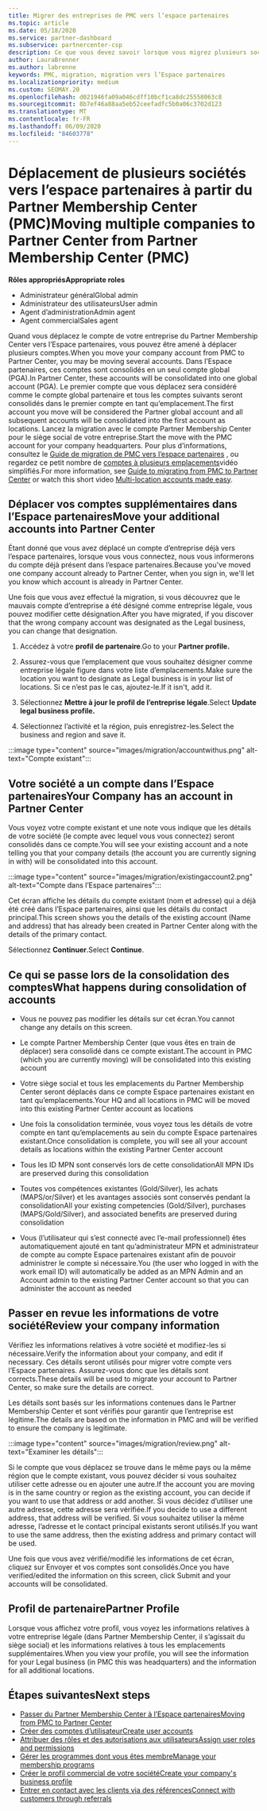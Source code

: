 ```yaml
---
title: Migrer des entreprises de PMC vers l’espace partenaires
ms.topic: article
ms.date: 05/18/2020
ms.service: partner-dashboard
ms.subservice: partnercenter-csp
description: Ce que vous devez savoir lorsque vous migrez plusieurs sociétés de Partner Membership Center (PMC) vers l’espace partenaires et que vous les Consolidez dans un compte global partenaire.
author: LauraBrenner
ms.author: labrenne
keywords: PMC, migration, migration vers l’Espace partenaires
ms.localizationpriority: medium
ms.custom: SEOMAY.20
ms.openlocfilehash: d021946fa09a046cdff10bcf1ca8dc25558063c8
ms.sourcegitcommit: 8b7ef46a88aa5eb52ceefadfc5b0a06c3702d123
ms.translationtype: MT
ms.contentlocale: fr-FR
ms.lasthandoff: 06/09/2020
ms.locfileid: "84603778"
---
```

# <a name="moving-multiple-companies-to-partner-center-from-partner-membership-center-pmc"></a><span data-ttu-id="5e91f-104">Déplacement de plusieurs sociétés vers l’espace partenaires à partir du Partner Membership Center (PMC)</span><span class="sxs-lookup"><span data-stu-id="5e91f-104">Moving multiple companies to Partner Center from Partner Membership Center (PMC)</span></span>

<span data-ttu-id="5e91f-105">**Rôles appropriés**</span><span class="sxs-lookup"><span data-stu-id="5e91f-105">**Appropriate roles**</span></span>

- <span data-ttu-id="5e91f-106">Administrateur général</span><span class="sxs-lookup"><span data-stu-id="5e91f-106">Global admin</span></span>
- <span data-ttu-id="5e91f-107">Administrateur des utilisateurs</span><span class="sxs-lookup"><span data-stu-id="5e91f-107">User admin</span></span>
- <span data-ttu-id="5e91f-108">Agent d’administration</span><span class="sxs-lookup"><span data-stu-id="5e91f-108">Admin agent</span></span>
- <span data-ttu-id="5e91f-109">Agent commercial</span><span class="sxs-lookup"><span data-stu-id="5e91f-109">Sales agent</span></span>

<span data-ttu-id="5e91f-110">Quand vous déplacez le compte de votre entreprise du Partner Membership Center vers l’Espace partenaires, vous pouvez être amené à déplacer plusieurs comptes.</span><span class="sxs-lookup"><span data-stu-id="5e91f-110">When you move your company account from PMC to Partner Center, you may be moving several accounts.</span></span> <span data-ttu-id="5e91f-111">Dans l’Espace partenaires, ces comptes sont consolidés en un seul compte global (PGA).</span><span class="sxs-lookup"><span data-stu-id="5e91f-111">In Partner Center, these accounts will be consolidated into one global account (PGA).</span></span> <span data-ttu-id="5e91f-112">Le premier compte que vous déplacez sera considéré comme le compte global partenaire et tous les comptes suivants seront consolidés dans le premier compte en tant qu’emplacement.</span><span class="sxs-lookup"><span data-stu-id="5e91f-112">The first account you move will be considered the Partner global account and all subsequent accounts will be consolidated into the first account as locations.</span></span> <span data-ttu-id="5e91f-113">Lancez la migration avec le compte Partner Membership Center pour le siège social de votre entreprise.</span><span class="sxs-lookup"><span data-stu-id="5e91f-113">Start the move with the PMC account for your company headquarters.</span></span> <span data-ttu-id="5e91f-114">Pour plus d’informations, consultez le [Guide de migration de PMC vers l’espace partenaires](guide-to-migration.md) , ou regardez ce petit nombre de [comptes à plusieurs emplacements](https://vimeo.com/290335248)vidéo simplifiés.</span><span class="sxs-lookup"><span data-stu-id="5e91f-114">For more information, see [Guide to migrating from PMC to Partner Center](guide-to-migration.md) or watch this short video [Multi-location accounts made easy](https://vimeo.com/290335248).</span></span>

## <a name="move-your-additional-accounts-into-partner-center"></a><span data-ttu-id="5e91f-115">Déplacer vos comptes supplémentaires dans l’Espace partenaires</span><span class="sxs-lookup"><span data-stu-id="5e91f-115">Move your additional accounts into Partner Center</span></span>

<span data-ttu-id="5e91f-116">Étant donné que vous avez déplacé un compte d’entreprise déjà vers l’espace partenaires, lorsque vous vous connectez, nous vous informerons du compte déjà présent dans l’espace partenaires.</span><span class="sxs-lookup"><span data-stu-id="5e91f-116">Because you've moved one company account already to Partner Center, when you sign in, we'll let you know which account is already in Partner Center.</span></span>

<span data-ttu-id="5e91f-117">Une fois que vous avez effectué la migration, si vous découvrez que le mauvais compte d’entreprise a été désigné comme entreprise légale, vous pouvez modifier cette désignation.</span><span class="sxs-lookup"><span data-stu-id="5e91f-117">After you have migrated, if you discover that the wrong company account was designated as the Legal business, you can change that designation.</span></span>

1. <span data-ttu-id="5e91f-118">Accédez à votre **profil de partenaire**.</span><span class="sxs-lookup"><span data-stu-id="5e91f-118">Go to your **Partner profile.**</span></span>

2. <span data-ttu-id="5e91f-119">Assurez-vous que l’emplacement que vous souhaitez désigner comme entreprise légale figure dans votre liste d’emplacements.</span><span class="sxs-lookup"><span data-stu-id="5e91f-119">Make sure the location you want to designate as Legal business is in your list of locations.</span></span> <span data-ttu-id="5e91f-120">Si ce n’est pas le cas, ajoutez-le.</span><span class="sxs-lookup"><span data-stu-id="5e91f-120">If it isn't, add it.</span></span>

3. <span data-ttu-id="5e91f-121">Sélectionnez **Mettre à jour le profil de l’entreprise légale**.</span><span class="sxs-lookup"><span data-stu-id="5e91f-121">Select **Update legal business profile.**</span></span>

4. <span data-ttu-id="5e91f-122">Sélectionnez l’activité et la région, puis enregistrez-les.</span><span class="sxs-lookup"><span data-stu-id="5e91f-122">Select the business and region and save it.</span></span>

:::image type="content" source="images/migration/accountwithus.png" alt-text="Compte existant":::

## <a name="your-company-has-an-account-in-partner-center"></a><span data-ttu-id="5e91f-124">Votre société a un compte dans l’Espace partenaires</span><span class="sxs-lookup"><span data-stu-id="5e91f-124">Your Company has an account in Partner Center</span></span>

<span data-ttu-id="5e91f-125">Vous voyez votre compte existant et une note vous indique que les détails de votre société (le compte avec lequel vous vous connectez) seront consolidés dans ce compte.</span><span class="sxs-lookup"><span data-stu-id="5e91f-125">You will see your existing account and a note telling you that your company details (the account you are currently signing in with) will be consolidated into this account.</span></span>

:::image type="content" source="images/migration/existingaccount2.png" alt-text="Compte dans l’Espace partenaires":::

<span data-ttu-id="5e91f-127">Cet écran affiche les détails du compte existant (nom et adresse) qui a déjà été créé dans l’Espace partenaires, ainsi que les détails du contact principal.</span><span class="sxs-lookup"><span data-stu-id="5e91f-127">This screen shows you the details of the existing account (Name and address) that has already been created in Partner Center along with the details of the primary contact.</span></span>

<span data-ttu-id="5e91f-128">Sélectionnez **Continuer**.</span><span class="sxs-lookup"><span data-stu-id="5e91f-128">Select **Continue**.</span></span>

## <a name="what-happens-during-consolidation-of-accounts"></a><span data-ttu-id="5e91f-129">Ce qui se passe lors de la consolidation des comptes</span><span class="sxs-lookup"><span data-stu-id="5e91f-129">What happens during consolidation of accounts</span></span>

- <span data-ttu-id="5e91f-130">Vous ne pouvez pas modifier les détails sur cet écran.</span><span class="sxs-lookup"><span data-stu-id="5e91f-130">You cannot change any details on this screen.</span></span>

- <span data-ttu-id="5e91f-131">Le compte Partner Membership Center (que vous êtes en train de déplacer) sera consolidé dans ce compte existant.</span><span class="sxs-lookup"><span data-stu-id="5e91f-131">The account in PMC (which you are currently moving) will be consolidated into this existing account</span></span>

- <span data-ttu-id="5e91f-132">Votre siège social et tous les emplacements du Partner Membership Center seront déplacés dans ce compte Espace partenaires existant en tant qu’emplacements.</span><span class="sxs-lookup"><span data-stu-id="5e91f-132">Your HQ and all locations in PMC will be moved into this existing Partner Center account as locations</span></span>

- <span data-ttu-id="5e91f-133">Une fois la consolidation terminée, vous voyez tous les détails de votre compte en tant qu’emplacements au sein du compte Espace partenaires existant.</span><span class="sxs-lookup"><span data-stu-id="5e91f-133">Once consolidation is complete, you will see all your account details as locations within the existing Partner Center account</span></span>

- <span data-ttu-id="5e91f-134">Tous les ID MPN sont conservés lors de cette consolidation</span><span class="sxs-lookup"><span data-stu-id="5e91f-134">All MPN IDs are preserved during this consolidation</span></span>

- <span data-ttu-id="5e91f-135">Toutes vos compétences existantes (Gold/Silver), les achats (MAPS/or/Silver) et les avantages associés sont conservés pendant la consolidation</span><span class="sxs-lookup"><span data-stu-id="5e91f-135">All your existing competencies (Gold/Silver), purchases (MAPS/Gold/Silver), and associated benefits are preserved during consolidation</span></span>

- <span data-ttu-id="5e91f-136">Vous (l’utilisateur qui s’est connecté avec l’e-mail professionnel) êtes automatiquement ajouté en tant qu’administrateur MPN et administrateur de compte au compte Espace partenaires existant afin de pouvoir administrer le compte si nécessaire.</span><span class="sxs-lookup"><span data-stu-id="5e91f-136">You (the user who logged in with the work email ID) will automatically be added as an MPN Admin and an Account admin to the existing Partner Center account so that you can administer the account as needed</span></span>

## <a name="review-your-company-information"></a><span data-ttu-id="5e91f-137">Passer en revue les informations de votre société</span><span class="sxs-lookup"><span data-stu-id="5e91f-137">Review your company information</span></span>

<span data-ttu-id="5e91f-138">Vérifiez les informations relatives à votre société et modifiez-les si nécessaire.</span><span class="sxs-lookup"><span data-stu-id="5e91f-138">Verify the information about your company, and edit if necessary.</span></span>  <span data-ttu-id="5e91f-139">Ces détails seront utilisés pour migrer votre compte vers l’Espace partenaires. Assurez-vous donc que les détails sont corrects.</span><span class="sxs-lookup"><span data-stu-id="5e91f-139">These details will be used to migrate your account to Partner Center, so make sure the details are correct.</span></span>

<span data-ttu-id="5e91f-140">Les détails sont basés sur les informations contenues dans le Partner Membership Center et sont vérifiés pour garantir que l’entreprise est légitime.</span><span class="sxs-lookup"><span data-stu-id="5e91f-140">The details are based on the information in PMC and will be verified to ensure the company is legitimate.</span></span>


:::image type="content" source="images/migration/review.png" alt-text="Examiner les détails":::

<span data-ttu-id="5e91f-142">Si le compte que vous déplacez se trouve dans le même pays ou la même région que le compte existant, vous pouvez décider si vous souhaitez utiliser cette adresse ou en ajouter une autre.</span><span class="sxs-lookup"><span data-stu-id="5e91f-142">If the account you are moving is in the same country or region as the existing account, you can decide if you want to use that address or add another.</span></span> <span data-ttu-id="5e91f-143">Si vous décidez d’utiliser une autre adresse, cette adresse sera vérifiée.</span><span class="sxs-lookup"><span data-stu-id="5e91f-143">If you decide to use a different address, that address will be verified.</span></span> <span data-ttu-id="5e91f-144">Si vous souhaitez utiliser la même adresse, l’adresse et le contact principal existants seront utilisés.</span><span class="sxs-lookup"><span data-stu-id="5e91f-144">If you want to use the same address, then the existing address and primary contact will be used.</span></span>

<span data-ttu-id="5e91f-145">Une fois que vous avez vérifié/modifié les informations de cet écran, cliquez sur Envoyer et vos comptes sont consolidés.</span><span class="sxs-lookup"><span data-stu-id="5e91f-145">Once you have verified/edited the information on this screen, click Submit and your accounts will be consolidated.</span></span>

## <a name="partner-profile"></a><span data-ttu-id="5e91f-146">Profil de partenaire</span><span class="sxs-lookup"><span data-stu-id="5e91f-146">Partner Profile</span></span>

<span data-ttu-id="5e91f-147">Lorsque vous affichez votre profil, vous voyez les informations relatives à votre entreprise légale (dans Partner Membership Center, il s’agissait du siège social) et les informations relatives à tous les emplacements supplémentaires.</span><span class="sxs-lookup"><span data-stu-id="5e91f-147">When you view your profile, you will see the information for your Legal business (in PMC this was headquarters) and the information for all additional locations.</span></span>

## <a name="next-steps"></a><span data-ttu-id="5e91f-148">Étapes suivantes</span><span class="sxs-lookup"><span data-stu-id="5e91f-148">Next steps</span></span>

- [<span data-ttu-id="5e91f-149">Passer du Partner Membership Center à l’Espace partenaires</span><span class="sxs-lookup"><span data-stu-id="5e91f-149">Moving from PMC to Partner Center</span></span>](move-pmc-pc-map.md)
- [<span data-ttu-id="5e91f-150">Créer des comptes d’utilisateur</span><span class="sxs-lookup"><span data-stu-id="5e91f-150">Create user accounts</span></span>](create-user-accounts-and-set-permissions.md)
- [<span data-ttu-id="5e91f-151">Attribuer des rôles et des autorisations aux utilisateurs</span><span class="sxs-lookup"><span data-stu-id="5e91f-151">Assign user roles and permissions</span></span>](permissions-overview.md)
- [<span data-ttu-id="5e91f-152">Gérer les programmes dont vous êtes membre</span><span class="sxs-lookup"><span data-stu-id="5e91f-152">Manage your membership programs</span></span>](renew-mpn-offers.md)
- [<span data-ttu-id="5e91f-153">Créer le profil commercial de votre société</span><span class="sxs-lookup"><span data-stu-id="5e91f-153">Create your company's business profile</span></span>](create-a-marketing-profile.md)
- [<span data-ttu-id="5e91f-154">Entrer en contact avec les clients via des références</span><span class="sxs-lookup"><span data-stu-id="5e91f-154">Connect with customers through referrals</span></span>](responding-to-referrals.md)
